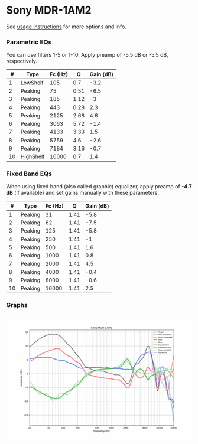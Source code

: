 # Sony MDR-1AM2
See [usage instructions](https://github.com/jaakkopasanen/AutoEq#usage) for more options and info.

### Parametric EQs
You can use filters 1-5 or 1-10. Apply preamp of -5.5 dB or -5.5 dB, respectively.

|   # | Type      |   Fc (Hz) |    Q |   Gain (dB) |
|-----|-----------|-----------|------|-------------|
|   1 | LowShelf  |       105 | 0.7  |        -3.2 |
|   2 | Peaking   |        75 | 0.51 |        -6.5 |
|   3 | Peaking   |       185 | 1.12 |        -3   |
|   4 | Peaking   |       443 | 0.28 |         2.3 |
|   5 | Peaking   |      2125 | 2.68 |         4.6 |
|   6 | Peaking   |      3063 | 5.72 |        -1.4 |
|   7 | Peaking   |      4133 | 3.33 |         1.5 |
|   8 | Peaking   |      5759 | 4.6  |        -2.6 |
|   9 | Peaking   |      7184 | 3.16 |        -0.7 |
|  10 | HighShelf |     10000 | 0.7  |         1.4 |

### Fixed Band EQs
When using fixed band (also called graphic) equalizer, apply preamp of **-4.7 dB** (if available) and set gains manually with these parameters.

|   # | Type    |   Fc (Hz) |    Q |   Gain (dB) |
|-----|---------|-----------|------|-------------|
|   1 | Peaking |        31 | 1.41 |        -5.8 |
|   2 | Peaking |        62 | 1.41 |        -7.5 |
|   3 | Peaking |       125 | 1.41 |        -5.8 |
|   4 | Peaking |       250 | 1.41 |        -1   |
|   5 | Peaking |       500 | 1.41 |         1.6 |
|   6 | Peaking |      1000 | 1.41 |         0.8 |
|   7 | Peaking |      2000 | 1.41 |         4.5 |
|   8 | Peaking |      4000 | 1.41 |        -0.4 |
|   9 | Peaking |      8000 | 1.41 |        -0.6 |
|  10 | Peaking |     16000 | 1.41 |         2.5 |

### Graphs
![](./Sony%20MDR-1AM2.png)
